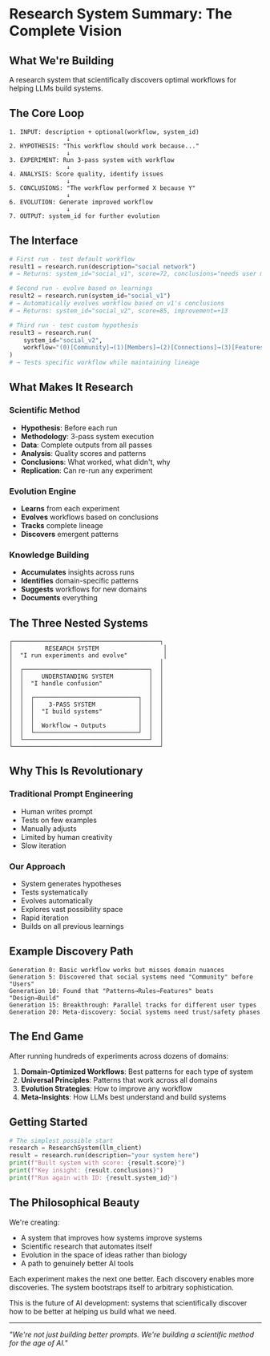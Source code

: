 # Research System Summary: The Complete Vision

## What We're Building

A research system that scientifically discovers optimal workflows for helping LLMs build systems.

## The Core Loop

```
1. INPUT: description + optional(workflow, system_id)
                ↓
2. HYPOTHESIS: "This workflow should work because..."
                ↓
3. EXPERIMENT: Run 3-pass system with workflow
                ↓
4. ANALYSIS: Score quality, identify issues
                ↓
5. CONCLUSIONS: "The workflow performed X because Y"
                ↓
6. EVOLUTION: Generate improved workflow
                ↓
7. OUTPUT: system_id for further evolution
```

## The Interface

```python
# First run - test default workflow
result1 = research.run(description="social network")
# → Returns: system_id="social_v1", score=72, conclusions="needs user modeling phase"

# Second run - evolve based on learnings  
result2 = research.run(system_id="social_v1")
# → Automatically evolves workflow based on v1's conclusions
# → Returns: system_id="social_v2", score=85, improvement=+13

# Third run - test custom hypothesis
result3 = research.run(
    system_id="social_v2",
    workflow="(0)[Community]→(1)[Members]→(2)[Connections]→(3)[Features]→(4)[Build]"
)
# → Tests specific workflow while maintaining lineage
```

## What Makes It Research

### Scientific Method
- **Hypothesis**: Before each run
- **Methodology**: 3-pass system execution  
- **Data**: Complete outputs from all passes
- **Analysis**: Quality scores and patterns
- **Conclusions**: What worked, what didn't, why
- **Replication**: Can re-run any experiment

### Evolution Engine
- **Learns** from each experiment
- **Evolves** workflows based on conclusions
- **Tracks** complete lineage
- **Discovers** emergent patterns

### Knowledge Building
- **Accumulates** insights across runs
- **Identifies** domain-specific patterns
- **Suggests** workflows for new domains
- **Documents** everything

## The Three Nested Systems

```
┌─────────────────────────────────────────┐
│         RESEARCH SYSTEM                  │
│  "I run experiments and evolve"          │
│                                         │
│  ┌───────────────────────────────────┐  │
│  │     UNDERSTANDING SYSTEM          │  │
│  │  "I handle confusion"             │  │
│  │                                   │  │
│  │  ┌─────────────────────────────┐  │  │
│  │  │    3-PASS SYSTEM            │  │  │
│  │  │  "I build systems"          │  │  │
│  │  │                             │  │  │
│  │  │  Workflow → Outputs         │  │  │
│  │  └─────────────────────────────┘  │  │
│  └───────────────────────────────────┘  │
└─────────────────────────────────────────┘
```

## Why This Is Revolutionary

### Traditional Prompt Engineering
- Human writes prompt
- Tests on few examples
- Manually adjusts
- Limited by human creativity
- Slow iteration

### Our Approach  
- System generates hypotheses
- Tests systematically
- Evolves automatically
- Explores vast possibility space
- Rapid iteration
- Builds on all previous learnings

## Example Discovery Path

```
Generation 0: Basic workflow works but misses domain nuances
Generation 5: Discovered that social systems need "Community" before "Users"  
Generation 10: Found that "Patterns→Rules→Features" beats "Design→Build"
Generation 15: Breakthrough: Parallel tracks for different user types
Generation 20: Meta-discovery: Social systems need trust/safety phases
```

## The End Game

After running hundreds of experiments across dozens of domains:

1. **Domain-Optimized Workflows**: Best patterns for each type of system
2. **Universal Principles**: Patterns that work across all domains
3. **Evolution Strategies**: How to improve any workflow
4. **Meta-Insights**: How LLMs best understand and build systems

## Getting Started

```python
# The simplest possible start
research = ResearchSystem(llm_client)
result = research.run(description="your system here")
print(f"Built system with score: {result.score}")
print(f"Key insight: {result.conclusions}")
print(f"Run again with ID: {result.system_id}")
```

## The Philosophical Beauty

We're creating:
- A system that improves how systems improve systems
- Scientific research that automates itself
- Evolution in the space of ideas rather than biology
- A path to genuinely better AI tools

Each experiment makes the next one better. Each discovery enables more discoveries. The system bootstraps itself to arbitrary sophistication.

This is the future of AI development: systems that scientifically discover how to be better at helping us build what we need.

---

*"We're not just building better prompts. We're building a scientific method for the age of AI."*